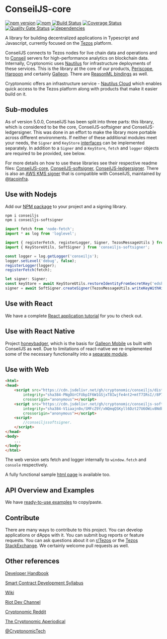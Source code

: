 # ConseilJS-core

[![npm version](https://img.shields.io/npm/v/conseiljs.svg)](https://www.npmjs.com/package/conseiljs)
[![npm](https://img.shields.io/npm/dm/conseiljs.svg)](https://www.npmjs.com/package/conseiljs)
[![Build Status](https://travis-ci.org/Cryptonomic/ConseilJS.svg?branch=master)](https://travis-ci.org/Cryptonomic/ConseilJS)
[![Coverage Status](https://coveralls.io/repos/github/Cryptonomic/ConseilJS/badge.svg?branch=master)](https://coveralls.io/github/Cryptonomic/ConseilJS?branch=master)
[![Quality Gate Status](https://sonarcloud.io/api/project_badges/measure?project=Cryptonomic_ConseilJS&metric=alert_status)](https://sonarcloud.io/dashboard?id=Cryptonomic_ConseilJS)
[![dependencies](https://david-dm.org/Cryptonomic/ConseilJS/status.svg)](https://david-dm.org/Cryptonomic/ConseilJS)

A library for building decentralized applications in Typescript and Javascript, currently focused on the [Tezos](http://tezos.com/) platform.

ConseilJS connects to Tezos nodes for live chain data and operations and to [Conseil](https://github.com/Cryptonomic/Conseil) servers for high-performance analytics on blockchain data. Internally, Cryptonomic uses [Nautilus](https://github.com/Cryptonomic/Nautilus) for infrastructure deployments of these services. This is the library at the core of our products, [Periscope](https://periscope.arronax.io), [Harpoon](https://harpoon.arronax.io) and certainly [Galleon](https://cryptonomic.tech/galleon.html). There are [ReasonML bindings](https://github.com/Cryptonomic/ConseilJS-ReasonML-Bindings) as well.

Cryptonomic offers an infrastructure service - [Nautilus Cloud](https://nautilus.cloud) which enables quick access to the Tezos platform along with products that make it easier build on it.

## Sub-modules

As of version 5.0.0, ConseilJS has been split into three parts: this library, which is considered to be the core, ConseilJS-softsigner and ConseilJS-ledgersigner. This was done in an effort to make the library more portable across different environments. If neither of these additional modules meet your needs, the `Signer` and `KeyStore` [interfaces](https://github.com/Cryptonomic/ConseilJS/blob/master/ConseilJS-core/src/types/ExternalInterfaces.ts) can be implemented separately. In addition to a `Signer` and a `KeyStore`, `fetch` and `logger` objects are required to be provided, see below.

For more details on how to use these libraries see their respective readme files: [ConseilJS-core](./blob/master/ConseilJS/docs/README.md), [ConseilJS-softsigner](https://github.com/Cryptonomic/ConseilJS-softsigner/blob/master/README.md), [ConseilJS-ledgersigner](https://github.com/Cryptonomic/ConseilJS-ledgersigner/blob/master/README.md). There is also an [AWS KMS signer](https://www.npmjs.com/package/@tacoinfra/tezos-kms) that is compatible with ConseilJS, maintained by [@tacoinfra](https://github.com/tacoinfra).

## Use with Nodejs

Add our [NPM package](https://www.npmjs.com/package/conseiljs) to your project and a signing library.

```bash
npm i conseiljs
npm i conseiljs-softsigner
```

```javascript
import fetch from 'node-fetch';
import * as log from 'loglevel';

import { registerFetch, registerLogger, Signer, TezosMessageUtils } from 'conseiljs';
import { KeyStoreUtils, SoftSigner } from 'conseiljs-softsigner';

const logger = log.getLogger('conseiljs');
logger.setLevel('debug', false);
registerLogger(logger);
registerFetch(fetch);

let signer: Signer;
const keyStore = await KeyStoreUtils.restoreIdentityFromSecretKey('edskRgu8wHxjwayvnmpLDDijzD3VZDoAH7ZLqJWuG4zg7LbxmSWZWhtkSyM5Uby41rGfsBGk4iPKWHSDniFyCRv3j7YFCknyHH');
signer = await SoftSigner.createSigner(TezosMessageUtils.writeKeyWithHint(keyStore.secretKey, 'edsk'), -1);
```

## Use with React

We have a complete [React application tutorial](https://github.com/Cryptonomic/ConseilJS-Tutorials) for you to check out.

## Use with React Native

Project [honeybadger](https://github.com/Cryptonomic/honeybadger), which is the basis for [Galleon Mobile](https://apps.apple.com/us/app/galleon-mobile-wallet/id1521872814) us built with ConseilJS as well. Due to limitations of react-native we re-implemented some of the necessary functionality into a [separate module](https://github.com/Cryptonomic/honeybadger/tree/trunk/src/softsigner).

## Use with Web

```html
<html>
<head>
    <script src="https://cdn.jsdelivr.net/gh/cryptonomic/conseiljs/dist-web/conseiljs.min.js"
        integrity="sha384-PNgOUrCFUbpIF6W1GSjxT8Iwjfe4nt2+mtT7IRsI//8P7akhhrmedJ0DFZqrzDty"
        crossorigin="anonymous"></script>
    <script src="https://cdn.jsdelivr.net/gh/cryptonomic/conseiljs-softsigner/dist-web/conseiljs-softsigner.min.js"
        integrity="sha384-V1iaajn0x/SMFcZ9Y/xNQmqQSKyll6Dzt27U6OWiv8NdbHTVaHOGHdQ8g0G68HPd"
        crossorigin="anonymous"></script>
    <script>
        //conseiljssoftsigner.
    </script>
</head>
<body>
    ...
</body>
</html>
```

The web version sets fetch and logger internally to `window.fetch` and `console` respectively.

A fully functional sample [html page](https://github.com/Cryptonomic/ConseilJS-HTML-Example) is available too.

## API Overview and Examples

We have [ready-to-use examples](https://cryptonomic.github.io/ConseilJS/) to copy/paste.

## Contribute

There are many ways to contribute to this project. You can develop applications or dApps with it. You can submit bug reports or feature requests. You can ask questions about it on [r/Tezos](http://reddit.com/r/tezos/) or the [Tezos StackExchange](https://tezos.stackexchange.com). We certainly welcome pull requests as well.

## Other references

[Developer Handbook](https://handbook.cryptonomic.tech/)

[Smart Contract Development Syllabus](https://medium.com/the-cryptonomic-aperiodical/smart-contract-development-syllabus-f285a8463a4d)

[Wiki](https://github.com/Cryptonomic/ConseilJS/wiki/Tutorial:-Querying-for-Tezos-alphanet-data-using-the-ConseilJS-v2-API)

[Riot Dev Channel](https://matrix.to/#/!rUwpbdwWhWgKINPyOD:cryptonomic.tech?via=cryptonomic.tech&via=matrix.org&via=ostez.com)

[Cryptonomic Reddit](https://www.reddit.com/r/cryptonomic)

[The Cryptonomic Aperiodical](https://medium.com/the-cryptonomic-aperiodical)

[@CryptonomicTech](https://twitter.com/CryptonomicTech)
